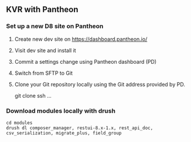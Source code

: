 ## KVR with Pantheon

### Set up a new D8 site on Pantheon

1. Create new dev site on https://dashboard.pantheon.io/
2. Visit dev site and install it
3. Commit a settings change using Pantheon dashboard (PD)
4. Switch from SFTP to Git
5. Clone your Git repository locally using the Git address provided by PD.

    git clone ssh ... 

### Download modules locally with drush

    cd modules
    drush dl composer_manager, restui-8.x-1.x, rest_api_doc, csv_serialization, migrate_plus, field_group
